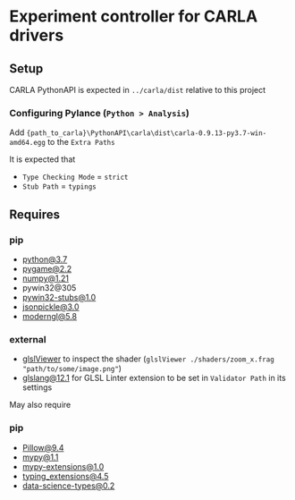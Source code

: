 # Experiment controller for CARLA drivers

## Setup

CARLA PythonAPI is expected in `../carla/dist` relative to this project

### Configuring Pylance (`Python > Analysis`)

Add `{path_to_carla}\PythonAPI\carla\dist\carla-0.9.13-py3.7-win-amd64.egg` to the `Extra Paths`

It is expected that
- `Type Checking Mode` = `strict`
- `Stub Path` = `typings`

## Requires

### pip

- python@3.7
- pygame@2.2
- numpy@1.21
- pywin32@305
- pywin32-stubs@1.0
- jsonpickle@3.0
- moderngl@5.8

### external

- [glslViewer](https://github.com/patriciogonzalezvivo/glslViewer) to inspect the shader (`glslViewer ./shaders/zoom_x.frag "path/to/some/image.png"`)
- [glslang@12.1](https://github.com/KhronosGroup/glslang) for GLSL Linter extension to be set in `Validator Path` in its settings

May also require

### pip

- Pillow@9.4
- mypy@1.1
- mypy-extensions@1.0
- typing_extensions@4.5
- data-science-types@0.2
